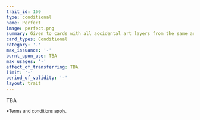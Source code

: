 ```yaml
---
trait_id: 160
type: conditional
name: Perfect
image: perfect.png
summary: Given to cards with all accidental art layers from the same artist
card_types: Conditional
category: '-'
max_issuance: '-'
burnt_upon_use: TBA
max_usages: '-'
effect_of_transferring: TBA
limit: '-'
period_of_validity: '-'
layout: trait
---
```


TBA

<small>*Terms and conditions apply.</small>

